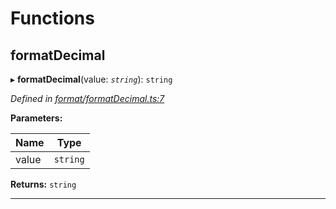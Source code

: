 

# Functions

<a id="formatdecimal"></a>

##  formatDecimal

▸ **formatDecimal**(value: *`string`*): `string`

*Defined in [format/formatDecimal.ts:7](https://github.com/polkadot-js/common/blob/825a9de/packages/util/src/format/formatDecimal.ts#L7)*

**Parameters:**

| Name | Type |
| ------ | ------ |
| value | `string` |

**Returns:** `string`

___

